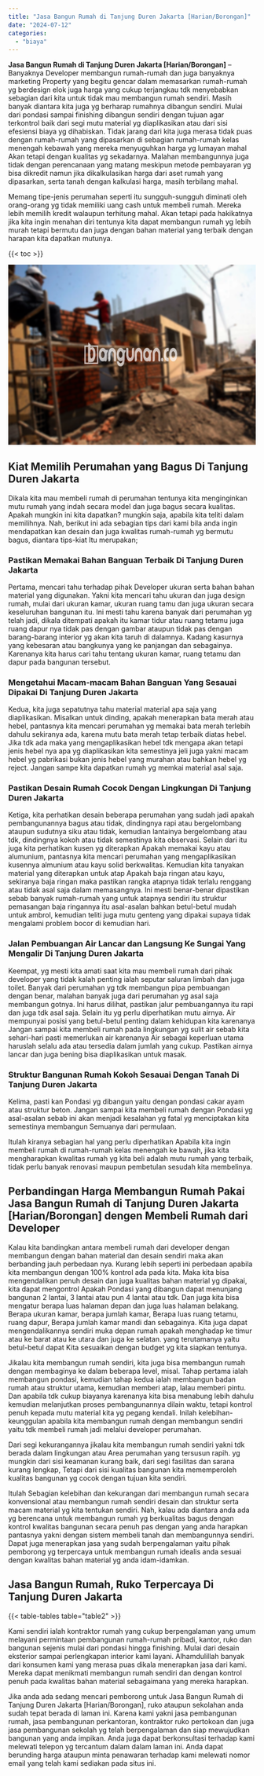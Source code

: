 ```yaml
---
title: "Jasa Bangun Rumah di Tanjung Duren Jakarta [Harian/Borongan]"
date: "2024-07-12"
categories: 
  - "biaya"
---
```


**Jasa Bangun Rumah di Tanjung Duren Jakarta \[Harian/Borongan\]** – Banyaknya Developer membangun rumah-rumah dan juga banyaknya marketing Property yang begitu gencar dalam memasarkan rumah-rumah yg berdesign elok juga harga yang cukup terjangkau tdk menyebabkan sebagian dari kita untuk tidak mau membangun rumah sendiri. Masih banyak diantara kita juga yg berharap rumahnya dibangun sendiri. Mulai dari pondasi sampai finishing dibangun sendiri dengan tujuan agar terkontrol baik dari segi mutu material yg diaplikasikan atau dari sisi efesiensi biaya yg dihabiskan. Tidak jarang dari kita juga merasa tidak puas dengan rumah-rumah yang dipasarkan di sebagian rumah-rumah kelas menengah kebawah yang mereka menyuguhkan harga yg lumayan mahal Akan tetapi dengan kualitas yg sekadarnya. Malahan membangunnya juga tidak dengan perencanaan yang matang meskipun metode pembayaran yg bisa dikredit namun jika dikalkulasikan harga dari aset rumah yang dipasarkan, serta tanah dengan kalkulasi harga, masih terbilang mahal.

Memang tipe-jenis perumahan seperti itu sungguh-sungguh diminati oleh orang-orang yg tidak memiliki uang cash untuk membeli rumah. Mereka lebih memilih kredit walaupun terhitung mahal. Akan tetapi pada hakikatnya jika kita ingin menahan diri tentunya kita dapat membangun rumah yg lebih murah tetapi bermutu dan juga dengan bahan material yang terbaik dengan harapan kita dapatkan mutunya.

{{< toc >}}

![Jasa Bangun Rumah di Tanjung Duren Jakarta [Harian/Borongan]](/images/borong-bangunan-43.png)

## Kiat Memilih Perumahan yang Bagus Di Tanjung Duren Jakarta

Dikala kita mau membeli rumah di perumahan tentunya kita menginginkan mutu rumah yang indah secara model dan juga bagus secara kualitas. Apakah mungkin ini kita dapatkan? mungkin saja, apabila kita teliti dalam memilihnya. Nah, berikut ini ada sebagian tips dari kami bila anda ingin mendapatkan kan desain dan juga kwalitas rumah-rumah yg bermutu bagus, diantara tips-kiat Itu merupakan;

### Pastikan Memakai Bahan Banguan Terbaik Di Tanjung Duren Jakarta

Pertama, mencari tahu terhadap pihak Developer ukuran serta bahan bahan material yang digunakan. Yakni kita mencari tahu ukuran dan juga design rumah, mulai dari ukuran kamar, ukuran ruang tamu dan juga ukuran secara keseluruhan bangunan itu. Ini mesti tahu karena banyak dari perumahan yg telah jadi, dikala ditempati apakah itu kamar tidur atau ruang tetamu juga ruang dapur nya tidak pas dengan gambar ataupun tidak pas dengan barang-barang interior yg akan kita taruh di dalamnya. Kadang kasurnya yang kebesaran atau bangkunya yang ke panjangan dan sebagainya. Karenanya kita harus cari tahu tentang ukuran kamar, ruang tetamu dan dapur pada bangunan tersebut.

### Mengetahui Macam-macam Bahan Banguan Yang Sesauai Dipakai Di Tanjung Duren Jakarta

Kedua, kita juga sepatutnya tahu material material apa saja yang diaplikasikan. Misalkan untuk dinding, apakah menerapkan bata merah atau hebel, pantasnya kita mencari perumahan yg memakai bata merah terlebih dahulu sekiranya ada, karena mutu bata merah tetap terbaik diatas hebel. Jika tdk ada maka yang mengaplikasikan hebel tdk mengapa akan tetapi jenis hebel nya apa yg diaplikasikan kita semestinya jeli juga yakni macam hebel yg pabrikasi bukan jenis hebel yang murahan atau bahkan hebel yg reject. Jangan sampe kita dapatkan rumah yg memkai material asal saja.

### Pastikan Desain Rumah Cocok Dengan Lingkungan Di Tanjung Duren Jakarta

Ketiga, kita perhatikan desain beberapa perumahan yang sudah jadi apakah pembangunannya bagus atau tidak, dindingnya rapi atau bergelombang ataupun sudutnya siku atau tidak, kemudian lantainya bergelombang atau tdk, dindingnya kokoh atau tidak semestinya kita observasi. Selain dari itu juga kita perhatikan kusen yg diterapkan Apakah memakai kayu atau alumunium, pantasnya kita mencari perumahan yang mengaplikasikan kusennya almunium atau kayu solid berkwalitas. Kemudian kita tanyakan material yang diterapkan untuk atap Apakah baja ringan atau kayu, sekiranya baja ringan maka pastikan rangka atapnya tidak terlalu renggang atau tidak asal saja dalam memasangnya. Ini mesti benar-benar dipastikan sebab banyak rumah-rumah yang untuk atapnya sendiri itu struktur pemasangan baja ringannya itu asal-asalan bahkan betul-betul mudah untuk ambrol, kemudian teliti juga mutu genteng yang dipakai supaya tidak mengalami problem bocor di kemudian hari.

### Jalan Pembuangan Air Lancar dan Langsung Ke Sungai Yang Mengalir Di Tanjung Duren Jakarta

Keempat, yg mesti kita amati saat kita mau membeli rumah dari pihak developer yang tidak kalah penting ialah seputar saluran limbah dan juga toilet. Banyak dari perumahan yg tdk membangun pipa pembuangan dengan benar, malahan banyak juga dari perumahan yg asal saja membangun gotnya. Ini harus dilihat, pastikan jalur pembuangannya itu rapi dan juga tdk asal saja. Selain itu yg perlu diperhatikan mutu airnya. Air mempunyai posisi yang betul-betul penting dalam kehidupan kita karenanya Jangan sampai kita membeli rumah pada lingkungan yg sulit air sebab kita sehari-hari pasti memerlukan air karenanya Air sebagai keperluan utama haruslah selalu ada atau tersedia dalam jumlah yang cukup. Pastikan airnya lancar dan juga bening bisa diaplikasikan untuk masak.

### Struktur Bangunan Rumah Kokoh Sesauai Dengan Tanah Di Tanjung Duren Jakarta

Kelima, pasti kan Pondasi yg dibangun yaitu dengan pondasi cakar ayam atau struktur beton. Jangan sampai kita membeli rumah dengan Pondasi yg asal-asalan sebab ini akan menjadi kesalahan yg fatal yg menciptakan kita semestinya membangun Semuanya dari permulaan.

Itulah kiranya sebagian hal yang perlu diperhatikan Apabila kita ingin membeli rumah di rumah-rumah kelas menengah ke bawah, jika kita mengharapkan kwalitas rumah yg kita beli adalah mutu rumah yang terbaik, tidak perlu banyak renovasi maupun pembetulan sesudah kita membelinya.

## Perbandingan Harga Membangun Rumah Pakai Jasa Bangun Rumah di Tanjung Duren Jakarta \[Harian/Borongan\] dengen Membeli Rumah dari Developer

Kalau kita bandingkan antara membeli rumah dari developer dengan membangun dengan bahan material dan desain sendiri maka akan berbanding jauh perbedaan nya. Kurang lebih seperti ini perbedaan apabila kita membangun dengan 100% kontrol ada pada kita. Maka kita bisa mengendalikan penuh desain dan juga kualitas bahan material yg dipakai, kita dapat mengontrol Apakah Pondasi yang dibangun dapat menunjang bangunan 2 lantai, 3 lantai atau pun 4 lantai atau tdk. Dan juga kita bisa mengatur berapa luas halaman depan dan juga luas halaman belakang. Berapa ukuran kamar, berapa jumlah kamar, Berapa luas ruang tetamu, ruang dapur, Berapa jumlah kamar mandi dan sebagainya. Kita juga dapat mengendalikannya sendiri muka depan rumah apakah menghadap ke timur atau ke barat atau ke utara dan juga ke selatan. yang terutamanya yaitu betul-betul dapat Kita sesuaikan dengan budget yg kita siapkan tentunya.

Jikalau kita membangun rumah sendiri, kita juga bisa membangun rumah dengan membaginya ke dalam beberapa level, misal. Tahap pertama ialah membangun pondasi, kemudian tahap kedua ialah membangun badan rumah atau struktur utama, kemudian memberi atap, lalau memberi pintu. Dan apabila tdk cukup biayanya karenanya kita bisa menabung lebih dahulu kemudian melanjutkan proses pembangunannya dilain waktu, tetapi kontrol penuh kepada mutu material kita yg pegang kendali. Inilah kelebihan-keunggulan apabila kita membangun rumah dengan membangun sendiri yaitu tdk membeli rumah jadi melalui developer perumahan.

Dari segi kekurangannya jikalau kita membangun rumah sendiri yakni tdk berada dalam lingkungan atau Area perumahan yang tersusun rapih. yg mungkin dari sisi keamanan kurang baik, dari segi fasilitas dan sarana kurang lengkap, Tetapi dari sisi kualitas bangunan kita mememperoleh kualitas bangunan yg cocok dengan tujuan kita sendiri.

Itulah Sebagian kelebihan dan kekurangan dari membangun rumah secara konvensional atau membangun rumah sendiri desain dan struktur serta macam material yg kita tentukan sendiri. Nah, kalau ada diantara anda ada yg berencana untuk membangun rumah yg berkualitas bagus dengan kontrol kwalitas bangunan secara penuh pas dengan yang anda harapkan pantasnya yakni dengan sistem membeli tanah dan membangunnya sendiri. Dapat juga menerapkan jasa yang sudah berpengalaman yaitu pihak pemborong yg terpercaya untuk membangun rumah idealis anda sesuai dengan kwalitas bahan material yg anda idam-idamkan.

## Jasa Bangun Rumah, Ruko Terpercaya Di Tanjung Duren Jakarta

{{< table-tables table="table2" >}}

Kami sendiri ialah kontraktor rumah yang cukup berpengalaman yang umum melayani permintaan pembangunan rumah-rumah pribadi, kantor, ruko dan bangunan sejenis mulai dari pondasi hingga finishing. Mulai dari desain eksterior sampai perlengkapan interior kami layani. Alhamdulillah banyak dari konsumen kami yang merasa puas dikala menerapkan jasa dari kami. Mereka dapat menikmati membangun rumah sendiri dan dengan kontrol penuh pada kwalitas bahan material sebagaimana yang mereka harapkan.

Jika anda ada sedang mencari pemborong untuk Jasa Bangun Rumah di Tanjung Duren Jakarta \[Harian/Borongan\], ruko ataupun sekolahan anda sudah tepat berada di laman ini. Karena kami yakni jasa pembangunan rumah, jasa pembangunan perkantoran, kontraktor ruko pertokoan dan juga jasa pembangunan sekolah yg telah berpengalaman dan siap mewujudkan bangunan yang anda impikan. Anda juga dapat berkonsultasi terhadap kami melewati telepon yg tercantum dalam dalam laman ini. Anda dapat berunding harga ataupun minta penawaran terhadap kami melewati nomor email yang telah kami sediakan pada situs ini.
